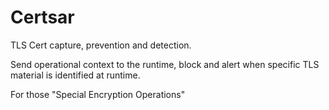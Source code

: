 # Certsar

TLS Cert capture, prevention and detection.

Send operational context to the runtime, block and alert when specific TLS material is identified at runtime.

For those "Special Encryption Operations"
